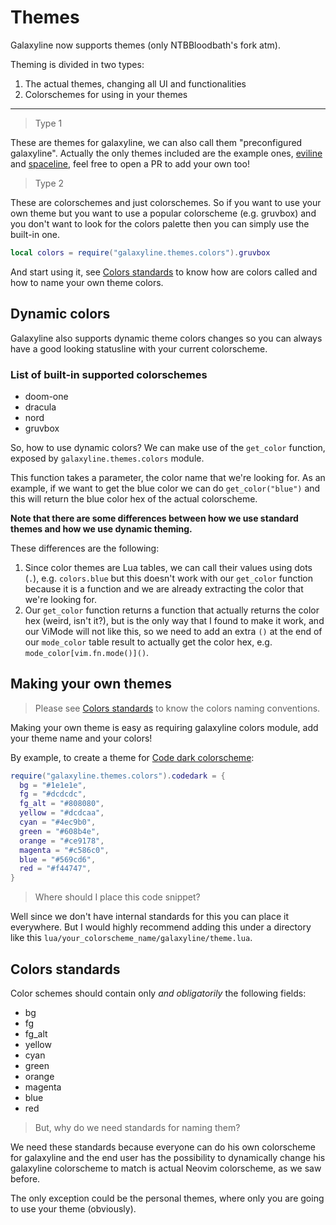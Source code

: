 # Themes

Galaxyline now supports themes (only NTBBloodbath's fork atm).

Theming is divided in two types:

1. The actual themes, changing all UI and functionalities
2. Colorschemes for using in your themes

---

> Type 1

These are themes for galaxyline, we can also call them "preconfigured galaxyline".
Actually the only themes included are the example ones, [eviline](../lua/galaxyline/themes/eviline.lua)
and [spaceline](../lua/galaxyline/themes/spaceline.lua), feel free to open a PR to add your own too!

> Type 2

These are colorschemes and just colorschemes. So if you want to use your own theme
but you want to use a popular colorscheme (e.g. gruvbox) and you don't want to look for
the colors palette then you can simply use the built-in one.

```lua
local colors = require("galaxyline.themes.colors").gruvbox
```

And start using it, see [Colors standards](#colors-standards) to know how are colors called
and how to name your own theme colors.

## Dynamic colors

Galaxyline also supports dynamic theme colors changes so you can always have a good looking statusline with your
current colorscheme.

### List of built-in supported colorschemes

- doom-one
- dracula
- nord
- gruvbox

So, how to use dynamic colors? We can make use of the `get_color` function, exposed by `galaxyline.themes.colors` module.

This function takes a parameter, the color name that we're looking for. As an example, if we want to get the blue color we can
do `get_color("blue")` and this will return the blue color hex of the actual colorscheme.

**Note that there are some differences between how we use standard themes and how we use dynamic theming.**

These differences are the following:

1. Since color themes are Lua tables, we can call their values using dots (`.`), e.g. `colors.blue` but
   this doesn't work with our `get_color` function because it is a function and we are already extracting
   the color that we're looking for.
2. Our `get_color` function returns a function that actually returns the color hex (weird, isn't it?), but is
   the only way that I found to make it work, and our ViMode will not like this, so we need to add an extra `()`
   at the end of our `mode_color` table result to actually get the color hex, e.g. `mode_color[vim.fn.mode()]()`.

## Making your own themes

> Please see [Colors standards](#colors-standards) to know the colors naming conventions.

Making your own theme is easy as requiring galaxyline colors module, add your theme name and your colors!

By example, to create a theme for [Code dark colorscheme](https://github.com/tomasiser/vim-code-dark):

```lua
require("galaxyline.themes.colors").codedark = {
  bg = "#1e1e1e",
  fg = "#dcdcdc",
  fg_alt = "#808080",
  yellow = "#dcdcaa",
  cyan = "#4ec9b0",
  green = "#608b4e",
  orange = "#ce9178",
  magenta = "#c586c0",
  blue = "#569cd6",
  red = "#f44747",
}
```

> Where should I place this code snippet?

Well since we don't have internal standards for this you can place it everywhere. But I would highly recommend adding
this under a directory like this `lua/your_colorscheme_name/galaxyline/theme.lua`.

## Colors standards

Color schemes should contain only _and obligatorily_ the following fields:

- bg
- fg
- fg_alt
- yellow
- cyan
- green
- orange
- magenta
- blue
- red

> But, why do we need standards for naming them?

We need these standards because everyone can do his own colorscheme for galaxyline and the end user has the possibility
to dynamically change his galaxyline colorscheme to match is actual Neovim colorscheme, as we saw before.

The only exception could be the personal themes, where only you are going to use your theme (obviously).
